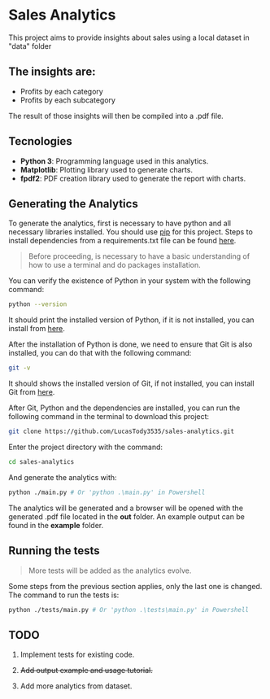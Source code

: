 # Sales Analytics

This project aims to provide insights about sales using a local dataset in "data" folder

The insights are:
-
- Profits by each category
- Profits by each subcategory

The result of those insights will then be compiled into a .pdf file.

## Tecnologies

- **Python 3**: Programming language used in this analytics.
- **Matplotlib**: Plotting library used to generate charts.
- **fpdf2**: PDF creation library used to generate the report with charts.

## Generating the Analytics

To generate the analytics, first is necessary to have python and all necessary libraries installed. You should use [pip](https://pypi.org/project/pip/) for this project. Steps to install dependencies from a requirements.txt file can be found [here](https://pip.pypa.io/en/stable/getting-started/#install-multiple-packages-using-a-requirements-file).

> Before proceeding, is necessary to have a basic understanding of how to use a terminal and do packages installation.

You can verify the existence of Python in your system with the following command:

```bash
python --version
```

It should print the installed version of Python, if it is not installed, you can install from [here](https://www.python.org/downloads/).

After the installation of Python is done, we need to ensure that Git is also installed, you can do that with the following command:

```bash
git -v
```

It should shows the installed version of Git, if not installed, you can install Git from [here](https://git-scm.com/downloads).

After Git, Python and the dependencies are installed, you can run the following command in the terminal to download this project:

```bash
git clone https://github.com/LucasTody3535/sales-analytics.git
```

Enter the project directory with the command:

```bash
cd sales-analytics
```

And generate the analytics with:

```bash
python ./main.py # Or 'python .\main.py' in Powershell
```

The analytics will be generated and a browser will be opened with the generated .pdf file located in the **out** folder. An example output can be found in the **example** folder.

## Running the tests

> More tests will be added as the analytics evolve.

Some steps from the previous section applies, only the last one is changed. The command to run the tests is:

```bash
python ./tests/main.py # Or 'python .\tests\main.py' in Powershell
```

## TODO

<ol>
    <li>
        <p>
            Implement tests for existing code.
        </p>
    </li>
    <li>
        <p>
            <s>Add output example and usage tutorial.</s>
        </p>
    </li>
    <li>
        <p>
            Add more analytics from dataset.
        </p>
    </li>
</ol>
